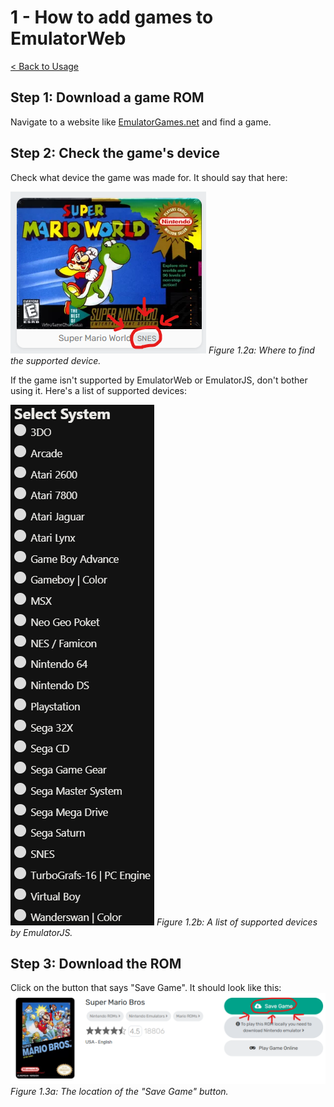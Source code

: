 # 1 - How to add games to EmulatorWeb

[< Back to Usage](README.md)

## Step 1: Download a game ROM

Navigate to a website like [EmulatorGames.net](https://emulatorgames.net) and find a game.

## Step 2: Check the game's device

Check what device the game was made for. It should say that here:

![Where to find the supported device](images/1.2a.png)
*Figure 1.2a: Where to find the supported device.*

If the game isn't supported by EmulatorWeb or EmulatorJS, don't bother using it. Here's a list of supported devices:

![A list of supported devices by EmulatorJS](images/1.2b.png)
*Figure 1.2b: A list of supported devices by EmulatorJS.*

## Step 3: Download the ROM

Click on the button that says "Save Game". It should look like this:
![Figure 1.3a: The location of the "Save Game" button.](images/1.3a.png)
*Figure 1.3a: The location of the "Save Game" button.*
